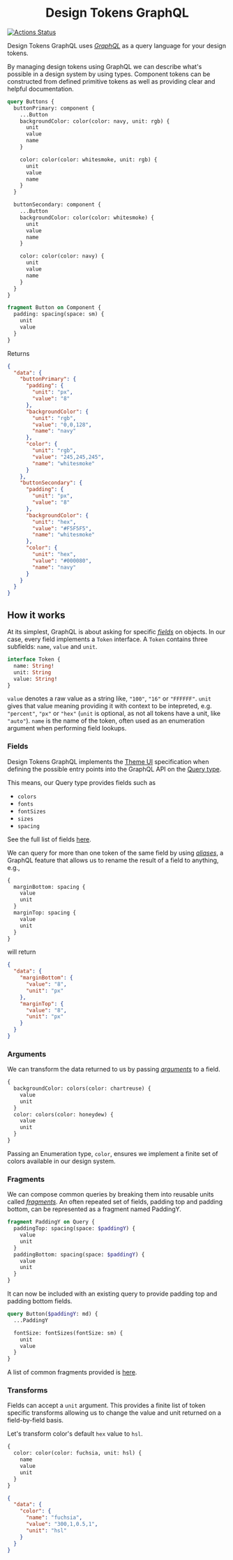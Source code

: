 <h1 style="text-align: center;">Design Tokens GraphQL</h1>

[![Actions Status](https://github.com/my-slab/design-tokens-graphql/workflows/Deploy%20with%20Serverless/badge.svg)](https://github.com/my-slab/design-tokens-graphql/actions)

Design Tokens GraphQL uses [_GraphQL_](https://graphql.org/learn/) as a query language for your design tokens.

By managing design tokens using GraphQL we can describe what's possible in a design system by using types. Component tokens can be constructed from defined primitive tokens as well as providing clear and helpful documentation.

```graphql
query Buttons {
  buttonPrimary: component {
    ...Button
    backgroundColor: color(color: navy, unit: rgb) {
      unit
      value
      name
    }

    color: color(color: whitesmoke, unit: rgb) {
      unit
      value
      name
    }
  }

  buttonSecondary: component {
    ...Button
    backgroundColor: color(color: whitesmoke) {
      unit
      value
      name
    }

    color: color(color: navy) {
      unit
      value
      name
    }
  }
}

fragment Button on Component {
  padding: spacing(space: sm) {
    unit
    value
  }
}
```

Returns

```json
{
  "data": {
    "buttonPrimary": {
      "padding": {
        "unit": "px",
        "value": "8"
      },
      "backgroundColor": {
        "unit": "rgb",
        "value": "0,0,128",
        "name": "navy"
      },
      "color": {
        "unit": "rgb",
        "value": "245,245,245",
        "name": "whitesmoke"
      }
    },
    "buttonSecondary": {
      "padding": {
        "unit": "px",
        "value": "8"
      },
      "backgroundColor": {
        "unit": "hex",
        "value": "#F5F5F5",
        "name": "whitesmoke"
      },
      "color": {
        "unit": "hex",
        "value": "#000080",
        "name": "navy"
      }
    }
  }
}
```

<h2>How it works</h2>

At its simplest, GraphQL is about asking for specific [_fields_](https://graphql.org/learn/schema/#object-types-and-fields) on objects. In our case, every field implements a `Token` interface. A `Token` contains three subfields: `name`, `value` and `unit`.

```graphql
interface Token {
  name: String!
  unit: String
  value: String!
}
```

`value` denotes a raw value as a string like, `"100"`, `"16"` or `"FFFFFF"`. `unit` gives that value meaning providing it with context to be intepreted, e.g. `"percent"`, `"px"` or `"hex"` (`unit` is optional, as not all tokens have a unit, like `"auto"`). `name` is the name of the token, often used as an enumeration argument when performing field lookups.

<h3>Fields</h3>

Design Tokens GraphQL implements the [Theme UI](https://theme-ui.com/theme-spec/) specification when defining the possible entry points into the GraphQL API on the [Query type](https://graphql.org/learn/execution/#root-fields-resolvers).

This means, our Query type provides fields such as

- `colors`
- `fonts`
- `fontSizes`
- `sizes`
- `spacing`

See the full list of fields [here]().

We can query for more than one token of the same field by using [_aliases_](https://graphql.org/learn/queries/#aliases), a GraphQL feature that allows us to rename the result of a field to anything, e.g.,

```graphql
{
  marginBottom: spacing {
    value
    unit
  }
  marginTop: spacing {
    value
    unit
  }
}
```

will return

```json
{
  "data": {
    "marginBottom": {
      "value": "8",
      "unit": "px"
    },
    "marginTop": {
      "value": "8",
      "unit": "px"
    }
  }
}
```

<h3>Arguments</h3>

We can transform the data returned to us by passing [_arguments_](https://graphql.org/learn/queries/#arguments) to a field.

```graphql
{
  backgroundColor: colors(color: chartreuse) {
    value
    unit
  }
  color: colors(color: honeydew) {
    value
    unit
  }
}
```

Passing an Enumeration type, <code>color</code>, ensures we implement a finite set of colors available in our design system.

<h3>Fragments</h3>

We can compose common queries by breaking them into reusable units called [_fragments_](https://graphql.org/learn/queries/#fragments). An often repeated set of fields, padding top and padding bottom, can be represented as a fragment named PaddingY.

```graphql
fragment PaddingY on Query {
  paddingTop: spacing(space: $paddingY) {
    value
    unit
  }
  paddingBottom: spacing(space: $paddingY) {
    value
    unit
  }
}
```

It can now be included with an existing query to provide padding top and padding bottom fields.

```graphql
query Button($paddingY: md) {
  ...PaddingY

  fontSize: fontSizes(fontSize: sm) {
    unit
    value
  }
}
```

A list of common fragments provided is [here]().

<h3>Transforms</h3>

Fields can accept a `unit` argument. This provides a finite list of token specific transforms allowing us to change the value and unit returned on a field-by-field basis.

Let's transform color's default `hex` value to `hsl`.

```graphql
{
  color: color(color: fuchsia, unit: hsl) {
    name
    value
    unit
  }
}
```

```json
{
  "data": {
    "color": {
      "name": "fuchsia",
      "value": "300,1,0.5,1",
      "unit": "hsl"
    }
  }
}
```
